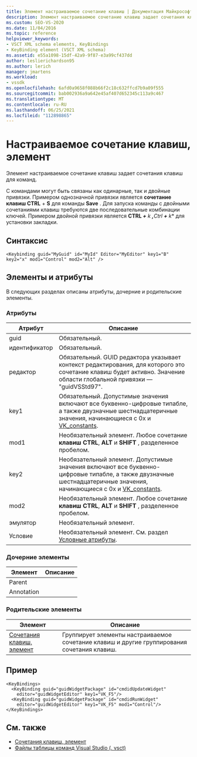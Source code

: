 ```yaml
---
title: Элемент настраиваемое сочетание клавиш | Документация Майкрософт
description: Элемент настраиваемое сочетание клавиш задает сочетания клавиш для команд. С командами могут быть связаны как одинарные, так и двойные привязки.
ms.custom: SEO-VS-2020
ms.date: 11/04/2016
ms.topic: reference
helpviewer_keywords:
- VSCT XML schema elements, KeyBindings
- KeyBinding element (VSCT XML schema)
ms.assetid: e55a1098-15df-42a9-9f87-e3a99cf437dd
author: leslierichardson95
ms.author: lerich
manager: jmartens
ms.workload:
- vssdk
ms.openlocfilehash: 6afd0a9658f088b66f2c18c632ffcd7b9a09f555
ms.sourcegitcommit: bab002936a9a642e45af407d652345c113a9c467
ms.translationtype: MT
ms.contentlocale: ru-RU
ms.lasthandoff: 06/25/2021
ms.locfileid: "112898865"
---
```

# <a name="keybinding-element"></a>Настраиваемое сочетание клавиш, элемент
Элемент настраиваемое сочетание клавиш задает сочетания клавиш для команд.

 С командами могут быть связаны как одинарные, так и двойные привязки. Примером однозначной привязки является **сочетание клавиш CTRL** + **S** для команды **Save** . Для запуска команды с двойными сочетаниями клавиш требуются две последовательные комбинации ключей. Примером двойной привязки является <strong>CTRL *+</strong> k <strong>,</strong>Ctrl <strong>+</strong> k** для установки закладки.

## <a name="syntax"></a>Синтаксис

```
<Keybinding guid="MyGuid" id="MyId" Editor="MyEditor" key1="B" key2="x" mod1="Control" mod2="Alt" />
```

## <a name="attributes-and-elements"></a>Элементы и атрибуты
 В следующих разделах описаны атрибуты, дочерние и родительские элементы.

### <a name="attributes"></a>Атрибуты

|Атрибут|Описание|
|---------------|-----------------|
|guid|Обязательный.|
|идентификатор|Обязательный.|
|редактор|Обязательный. GUID редактора указывает контекст редактирования, для которого это сочетание клавиш будет активно. Значение области глобальной привязки — "guidVSStd97".|
|key1|Обязательный. Допустимые значения включают все буквенно-цифровые типабле, а также двузначные шестнадцатеричные значения, начинающиеся с 0x и [VK_constants](/windows/desktop/inputdev/virtual-key-codes).|
|mod1|Необязательный элемент. Любое сочетание **клавиш CTRL**, **ALT** и **SHIFT** , разделенное пробелом.|
|key2|Необязательный элемент. Допустимые значения включают все буквенно-цифровые типабле, а также двузначные шестнадцатеричные значения, начинающиеся с 0x и [VK_constants](/windows/desktop/inputdev/virtual-key-codes).|
|mod2|Необязательный элемент. Любое сочетание **клавиш CTRL**, **ALT** и **SHIFT** , разделенное пробелом.|
|эмулятор|Необязательный элемент.|
|Условие|Необязательный элемент. См. раздел [Условные атрибуты](../extensibility/vsct-xml-schema-conditional-attributes.md).|

### <a name="child-elements"></a>Дочерние элементы

|Элемент|Описание|
|-------------|-----------------|
|Parent||
|Annotation||

### <a name="parent-elements"></a>Родительские элементы

|Элемент|Описание|
|-------------|-----------------|
|[Сочетания клавиш, элемент](../extensibility/keybindings-element.md)|Группирует элементы настраиваемое сочетание клавиш и другие группирования сочетания клавиш.|

## <a name="example"></a>Пример

```
<KeyBindings>
  <KeyBinding guid="guidWidgetPackage" id="cmdidUpdateWidget"
    editor="guidWidgetEditor" key1="VK_F5"/>
  <KeyBinding guid="guidWidgetPackage" id="cmdidRunWidget"
    editor="guidWidgetEditor" key1="VK_F5" mod1="Control"/>
</KeyBindings>
```

## <a name="see-also"></a>См. также
- [Сочетания клавиш, элемент](../extensibility/keybindings-element.md)
- [Файлы таблицы команд Visual Studio (. vsct)](../extensibility/internals/visual-studio-command-table-dot-vsct-files.md)

